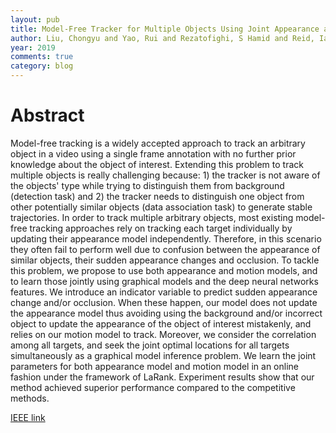 ```yaml
---
layout: pub
title: Model-Free Tracker for Multiple Objects Using Joint Appearance and Motion Inference
author: Liu, Chongyu and Yao, Rui and Rezatofighi, S Hamid and Reid, Ian and Shi, Qinfeng
year: 2019
comments: true
category: blog
---
```


# Abstract

Model-free tracking is a widely accepted approach to track an arbitrary object in a video using a single frame annotation with no further prior knowledge about the object of interest. Extending this problem to track multiple objects is really challenging because: 1) the tracker is not aware of the objects' type while trying to distinguish them from background (detection task) and 2) the tracker needs to distinguish one object from other potentially similar objects (data association task) to generate stable trajectories. In order to track multiple arbitrary objects, most existing model-free tracking approaches rely on tracking each target individually by updating their appearance model independently. Therefore, in this scenario they often fail to perform well due to confusion between the appearance of similar objects, their sudden appearance changes and occlusion. To tackle this problem, we propose to use both appearance and motion models, and to learn those jointly using graphical models and the deep neural networks features. We introduce an indicator variable to predict sudden appearance change and/or occlusion. When these happen, our model does not update the appearance model thus avoiding using the background and/or incorrect object to update the appearance of the object of interest mistakenly, and relies on our motion model to track. Moreover, we consider the correlation among all targets, and seek the joint optimal locations for all targets simultaneously as a graphical model inference problem. We learn the joint parameters for both appearance model and motion model in an online fashion under the framework of LaRank. Experiment results show that our method achieved superior performance compared to the competitive methods.

[IEEE link](https://ieeexplore.ieee.org/abstract/document/8765607)